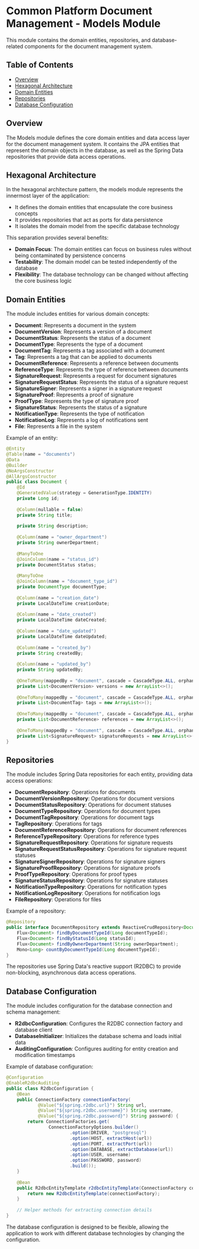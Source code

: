 # Common Platform Document Management - Models Module

This module contains the domain entities, repositories, and database-related components for the document management system.

## Table of Contents

- [Overview](#overview)
- [Hexagonal Architecture](#hexagonal-architecture)
- [Domain Entities](#domain-entities)
- [Repositories](#repositories)
- [Database Configuration](#database-configuration)

## Overview

The Models module defines the core domain entities and data access layer for the document management system. It contains the JPA entities that represent the domain objects in the database, as well as the Spring Data repositories that provide data access operations.

## Hexagonal Architecture

In the hexagonal architecture pattern, the models module represents the innermost layer of the application:

- It defines the domain entities that encapsulate the core business concepts
- It provides repositories that act as ports for data persistence
- It isolates the domain model from the specific database technology

This separation provides several benefits:
- **Domain Focus**: The domain entities can focus on business rules without being contaminated by persistence concerns
- **Testability**: The domain model can be tested independently of the database
- **Flexibility**: The database technology can be changed without affecting the core business logic

## Domain Entities

The module includes entities for various domain concepts:

- **Document**: Represents a document in the system
- **DocumentVersion**: Represents a version of a document
- **DocumentStatus**: Represents the status of a document
- **DocumentType**: Represents the type of a document
- **DocumentTag**: Represents a tag associated with a document
- **Tag**: Represents a tag that can be applied to documents
- **DocumentReference**: Represents a reference between documents
- **ReferenceType**: Represents the type of reference between documents
- **SignatureRequest**: Represents a request for document signatures
- **SignatureRequestStatus**: Represents the status of a signature request
- **SignatureSigner**: Represents a signer in a signature request
- **SignatureProof**: Represents a proof of signature
- **ProofType**: Represents the type of signature proof
- **SignatureStatus**: Represents the status of a signature
- **NotificationType**: Represents the type of notification
- **NotificationLog**: Represents a log of notifications sent
- **File**: Represents a file in the system

Example of an entity:

```java
@Entity
@Table(name = "documents")
@Data
@Builder
@NoArgsConstructor
@AllArgsConstructor
public class Document {
    @Id
    @GeneratedValue(strategy = GenerationType.IDENTITY)
    private Long id;
    
    @Column(nullable = false)
    private String title;
    
    private String description;
    
    @Column(name = "owner_department")
    private String ownerDepartment;
    
    @ManyToOne
    @JoinColumn(name = "status_id")
    private DocumentStatus status;
    
    @ManyToOne
    @JoinColumn(name = "document_type_id")
    private DocumentType documentType;
    
    @Column(name = "creation_date")
    private LocalDateTime creationDate;
    
    @Column(name = "date_created")
    private LocalDateTime dateCreated;
    
    @Column(name = "date_updated")
    private LocalDateTime dateUpdated;
    
    @Column(name = "created_by")
    private String createdBy;
    
    @Column(name = "updated_by")
    private String updatedBy;
    
    @OneToMany(mappedBy = "document", cascade = CascadeType.ALL, orphanRemoval = true)
    private List<DocumentVersion> versions = new ArrayList<>();
    
    @OneToMany(mappedBy = "document", cascade = CascadeType.ALL, orphanRemoval = true)
    private List<DocumentTag> tags = new ArrayList<>();
    
    @OneToMany(mappedBy = "document", cascade = CascadeType.ALL, orphanRemoval = true)
    private List<DocumentReference> references = new ArrayList<>();
    
    @OneToMany(mappedBy = "document", cascade = CascadeType.ALL, orphanRemoval = true)
    private List<SignatureRequest> signatureRequests = new ArrayList<>();
}
```

## Repositories

The module includes Spring Data repositories for each entity, providing data access operations:

- **DocumentRepository**: Operations for documents
- **DocumentVersionRepository**: Operations for document versions
- **DocumentStatusRepository**: Operations for document statuses
- **DocumentTypeRepository**: Operations for document types
- **DocumentTagRepository**: Operations for document tags
- **TagRepository**: Operations for tags
- **DocumentReferenceRepository**: Operations for document references
- **ReferenceTypeRepository**: Operations for reference types
- **SignatureRequestRepository**: Operations for signature requests
- **SignatureRequestStatusRepository**: Operations for signature request statuses
- **SignatureSignerRepository**: Operations for signature signers
- **SignatureProofRepository**: Operations for signature proofs
- **ProofTypeRepository**: Operations for proof types
- **SignatureStatusRepository**: Operations for signature statuses
- **NotificationTypeRepository**: Operations for notification types
- **NotificationLogRepository**: Operations for notification logs
- **FileRepository**: Operations for files

Example of a repository:

```java
@Repository
public interface DocumentRepository extends ReactiveCrudRepository<Document, Long> {
    Flux<Document> findByDocumentTypeId(Long documentTypeId);
    Flux<Document> findByStatusId(Long statusId);
    Flux<Document> findByOwnerDepartment(String ownerDepartment);
    Mono<Long> countByDocumentTypeId(Long documentTypeId);
}
```

The repositories use Spring Data's reactive support (R2DBC) to provide non-blocking, asynchronous data access operations.

## Database Configuration

The module includes configuration for the database connection and schema management:

- **R2dbcConfiguration**: Configures the R2DBC connection factory and database client
- **DatabaseInitializer**: Initializes the database schema and loads initial data
- **AuditingConfiguration**: Configures auditing for entity creation and modification timestamps

Example of database configuration:

```java
@Configuration
@EnableR2dbcAuditing
public class R2dbcConfiguration {
    @Bean
    public ConnectionFactory connectionFactory(
            @Value("${spring.r2dbc.url}") String url,
            @Value("${spring.r2dbc.username}") String username,
            @Value("${spring.r2dbc.password}") String password) {
        return ConnectionFactories.get(
                ConnectionFactoryOptions.builder()
                        .option(DRIVER, "postgresql")
                        .option(HOST, extractHost(url))
                        .option(PORT, extractPort(url))
                        .option(DATABASE, extractDatabase(url))
                        .option(USER, username)
                        .option(PASSWORD, password)
                        .build());
    }
    
    @Bean
    public R2dbcEntityTemplate r2dbcEntityTemplate(ConnectionFactory connectionFactory) {
        return new R2dbcEntityTemplate(connectionFactory);
    }
    
    // Helper methods for extracting connection details
}
```

The database configuration is designed to be flexible, allowing the application to work with different database technologies by changing the configuration.